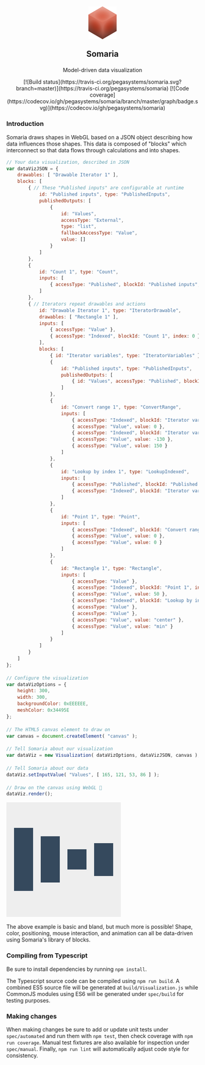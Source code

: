 <h2 align="center">
    <img alt="Somaria logo" src="spec/images/somaria-block.png">
    <p>Somaria</p>
</h2>
<p align="center">Model-driven data visualization</p>
<p align="center">
    [![Build status](https://travis-ci.org/pegasystems/somaria.svg?branch=master)](https://travis-ci.org/pegasystems/somaria)
    [![Code coverage](https://codecov.io/gh/pegasystems/somaria/branch/master/graph/badge.svg)](https://codecov.io/gh/pegasystems/somaria)
</p>

### Introduction

Somaria draws shapes in WebGL based on a JSON object describing how data influences those shapes.    This data is composed of "blocks" which interconnect so that data flows through calculations and into shapes.

```javascript
// Your data visualization, described in JSON
var dataVizJSON = {
    drawables: [ "Drawable Iterator 1" ],
    blocks: [
        { // These "Published inputs" are configurable at runtime
            id: "Published inputs", type: "PublishedInputs",
            publishedOutputs: [
                {
                    id: "Values",
                    accessType: "External",
                    type: "list",
                    fallbackAccessType: "Value",
                    value: []
                }
            ]
        },
        {
            id: "Count 1", type: "Count",
            inputs: [
                { accessType: "Published", blockId: "Published inputs", reference: "Values" }
            ]
        },
        { // Iterators repeat drawables and actions
            id: "Drawable Iterator 1", type: "IteratorDrawable",
            drawables: [ "Rectangle 1" ],
            inputs: [
                { accessType: "Value" },
                { accessType: "Indexed", blockId: "Count 1", index: 0 }
            ],
            blocks: [
                { id: "Iterator variables", type: "IteratorVariables" },
                {
                    id: "Published inputs", type: "PublishedInputs",
                    publishedOutputs: [
                        { id: "Values", accessType: "Published", blockId: "Published inputs", reference: "Values" }
                    ]
                },
                {
                    id: "Convert range 1", type: "ConvertRange",
                    inputs: [
                        { accessType: "Indexed", blockId: "Iterator variables", index: 1 },
                        { accessType: "Value", value: 0 },
                        { accessType: "Indexed", blockId: "Iterator variables", index: 0 },
                        { accessType: "Value", value: -130 },
                        { accessType: "Value", value: 150 }
                    ]
                },
                {
                    id: "Lookup by index 1", type: "LookupIndexed",
                    inputs: [
                        { accessType: "Published", blockId: "Published inputs", reference: "Values" },
                        { accessType: "Indexed", blockId: "Iterator variables", index: 1 }
                    ]
                },
                {
                    id: "Point 1", type: "Point",
                    inputs: [
                        { accessType: "Indexed", blockId: "Convert range 1", index: 0 },
                        { accessType: "Value", value: 0 },
                        { accessType: "Value", value: 0 }
                    ]
                },
                {
                    id: "Rectangle 1", type: "Rectangle",
                    inputs: [
                        { accessType: "Value" },
                        { accessType: "Indexed", blockId: "Point 1", index: 0 },
                        { accessType: "Value", value: 50 },
                        { accessType: "Indexed", blockId: "Lookup by index 1", index: 0 },
                        { accessType: "Value" },
                        { accessType: "Value" },
                        { accessType: "Value", value: "center" },
                        { accessType: "Value", value: "min" }
                    ]
                }
            ]
        }
    ]
};

// Configure the visualization
var dataVizOptions = {
    height: 300,
    width: 300,
    backgroundColor: 0xEEEEEE,
    meshColor: 0x34495E
};

// The HTML5 canvas element to draw on
var canvas = document.createElement( "canvas" );

// Tell Somaria about our visualization
var dataViz = new Visualization( dataVizOptions, dataVizJSON, canvas );

// Tell Somaria about our data
dataViz.setInputValue( "Values", [ 165, 121, 53, 86 ] );

// Draw on the canvas using WebGL 🎉
dataViz.render();
```

![Somaria visualization example](spec/examples/basic-bars.png)

The above example is basic and bland, but much more is possible!    Shape, color, positioning, mouse interaction, and animation can all be data-driven using Somaria's library of blocks.

### Compiling from Typescript

Be sure to install dependencies by running `npm install`.

The Typescript source code can be compiled using `npm run build`.    A combined ES5 source file will be generated at `build/Visualization.js` while CommonJS modules using ES6 will be generated under `spec/build` for testing purposes.

### Making changes

When making changes be sure to add or update unit tests under `spec/automated` and run them with `npm test`, then check coverage with `npm run coverage`.    Manual test fixtures are also available for inspection under `spec/manual`.    Finally, `npm run lint` will automatically adjust code style for consistency.
